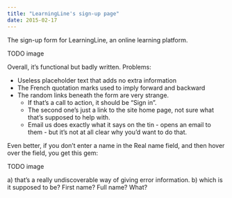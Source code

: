 ```yaml
---
title: "LearningLine's sign-up page"
date: 2015-02-17
---
```


The sign-up form for LearningLine, an online learning platform.

TODO image

Overall, it’s functional but badly written. Problems:

- Useless placeholder text that adds no extra information
- The French quotation marks used to imply forward and backward
- The random links beneath the form are very strange.
    - If that’s a call to action, it should be “Sign in”.
    - The second one’s just a link to the site home page, not sure what that’s supposed to help with.
    - Email us does exactly what it says on the tin - opens an email to them - but it’s not at all clear why you’d want to do that.

Even better, if you don’t enter a name in the Real name field, and then hover over the field, you get this gem: 

TODO image

a) that’s a really undiscoverable way of giving error information. b) which is it supposed to be? First name? Full name? What?

<!-- https://uiwriting.tumblr.com/post/111287598934/the-sign-up-form-for-learningline-an-online -->

